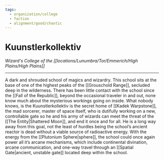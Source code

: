 ```yaml
---
tags:
  - organization/college
  - faction
  - alignment/good/chaotic
---
```

# Kuunstlerkollektiv
*Wizard's College of the [[locations/Lunumbra/Tor/Emmerich/High Plains/High Plains]]*
___

A dark and shrouded school of magics and wizardry. This school sits at the base of one of the highest peaks of the [[Grouschold Range]], secluded deep in the wilderness. There has been little contact with the school since the [[Fall of the Republic]], beyond the occasional traveler in and out, none know much about the mysterious workings going on inside. What nobody knows, is the Kuunstlerkollektiv is the secret home of [[Kadek Warpstone]], the mad sorcerer, master of space itself, who is dutifully working on a new, controllable gate so he and his army of wizards can meet the threat of the [[The Entity|Shattered Moon]], and end it once and for all. He is a long way away from this goal, not the least of hurdles being the school’s ancient reactor is dead without a viable source of radioactive energy. With the energy from the [[Plutonium Sphere|sphere]], the school could once again power all it’s arcane mechanisms, which include continental divination, arcane communication, and one-way travel through an [[Spatial Gate|ancient, unstable gate]] located deep within the school.